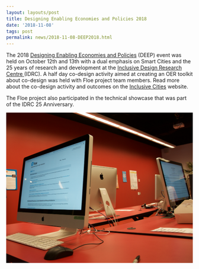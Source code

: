 ```yaml
---
layout: layouts/post
title: Designing Enabling Economies and Policies 2018
date: '2018-11-08'
tags: post
permalink: news/2018-11-08-DEEP2018.html
---
```

<p>
The 2018 <a href="https://deep.idrc.ocadu.ca/">Designing Enabling Economies and Policies</a>
(DEEP) event was held on October 12th and 13th with a dual emphasis on Smart Cities and the 25
years of research and development at the
<a href="https://idrc.ocadu.ca/">Inclusive Design Research Centre </a>
(IDRC). A half day co-design activity aimed at creating an OER toolkit about co-design was held
with Floe project team members. Read more about the co-design activity and outcomes on the
<a href="https://cities.inclusivedesign.ca/ideas/deep2018-summary-and-results/">Inclusive Cities</a> website.
</p>
<p>
The Floe project also participated in the technical showcase that was part of the IDRC 25 Anniversary.
</p>
<img src="images/FloeAtDeep.png" alt="Computer showing Floe Project resources"></a>
